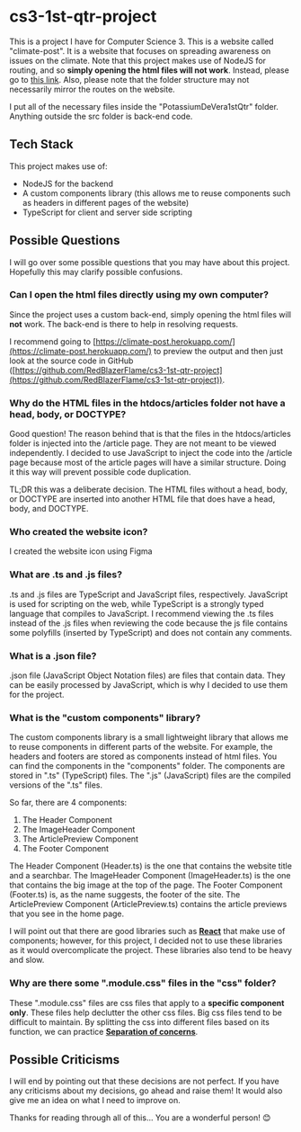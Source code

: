 # cs3-1st-qtr-project
This is a project I have for Computer Science 3. This is a website called "climate-post". It is a website that focuses on spreading awareness on issues on the climate. Note that this project makes use of NodeJS for routing, and so **simply opening the html files will not work**. Instead, please go to [this link](https://climate-post.herokuapp.com/). Also, please note that the folder structure may not necessarily mirror the routes on the website.

I put all of the necessary files inside the "PotassiumDeVera1stQtr" folder. Anything outside the src folder is back-end code.

## Tech Stack
This project makes use of:
* NodeJS for the backend
* A custom components library (this allows me to reuse components such as headers in different pages of the website)
* TypeScript for client and server side scripting

## Possible Questions
I will go over some possible questions that you may have about this project. Hopefully this may clarify possible confusions.

### Can I open the html files directly using my own computer?
Since the project uses a custom back-end, simply opening the html files will **not** work. The back-end is there to help in resolving requests.

I recommend going to [https://climate-post.herokuapp.com/](https://climate-post.herokuapp.com/) to preview the output and then just look at the source code in GitHub ([https://github.com/RedBlazerFlame/cs3-1st-qtr-project](https://github.com/RedBlazerFlame/cs3-1st-qtr-project)).

### Why do the HTML files in the htdocs/articles folder not have a head, body, or DOCTYPE?
Good question! The reason behind that is that the files in the htdocs/articles folder is injected into the /article page. They are not meant to be viewed independently. I decided to use JavaScript to inject the code into the /article page because most of the article pages will have a similar structure. Doing it this way will prevent possible code duplication.

TL;DR this was a deliberate decision. The HTML files without a head, body, or DOCTYPE are inserted into another HTML file that does have a head, body, and DOCTYPE.
### Who created the website icon?
I created the website icon using Figma

### What are .ts and .js files?
.ts and .js files are TypeScript and JavaScript files, respectively. JavaScript is used for scripting on the web, while TypeScript is a strongly typed language that compiles to JavaScript. I recommend viewing the .ts files instead of the .js files when reviewing the code because the js file contains some polyfills (inserted by TypeScript) and does not contain any comments.

### What is a .json file?
.json file (JavaScript Object Notation files) are files that contain data. They can be easily processed by JavaScript, which is why I decided to use them for the project.

### What is the "custom components" library?
The custom components library is a small lightweight library that allows me to reuse components in different parts of the website. For example, the headers and footers are stored as components instead of html files. You can find the components in the "components" folder. The components are stored in ".ts" (TypeScript) files. The ".js" (JavaScript) files are the compiled versions of the ".ts" files.

So far, there are 4 components:
1. The Header Component
1. The ImageHeader Component
1. The ArticlePreview Component
1. The Footer Component

The Header Component (Header.ts) is the one that contains the website title and a searchbar.
The ImageHeader Component (ImageHeader.ts) is the one that contains the big image at the top of the page.
The Footer Component (Footer.ts) is, as the name suggests, the footer of the site.
The ArticlePreview Component (ArticlePreview.ts) contains the article previews that you see in the home page.

I will point out that there are good libraries such as [**React**](https://reactjs.org/) that make use of components; however, for this project, I decided not to use these libraries as it would overcomplicate the project. These libraries
also tend to be heavy and slow.

### Why are there some ".module.css" files in the "css" folder?
These ".module.css" files are css files that apply to a **specific component only**.
These files help declutter the other css files. Big css files tend to be difficult to maintain.
By splitting the css into different files based on its function, we can practice **[Separation of concerns](https://en.wikipedia.org/wiki/Separation_of_concerns)**.


## Possible Criticisms
I will end by pointing out that these decisions are not perfect. If you have any criticisms about my decisions, go ahead and raise them! It would also give me an idea on what I need to improve on.

Thanks for reading through all of this... You are a wonderful person! 😊